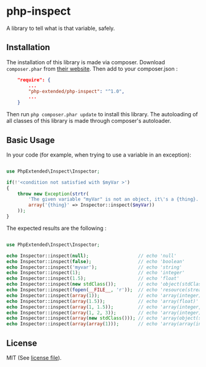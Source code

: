 # php-inspect
A library to tell what is that variable, safely.

## Installation

The installation of this library is made via composer.
Download `composer.phar` from [their website](https://getcomposer.org/download/).
Then add to your composer.json :

```json
	"require": {
		...
		"php-extended/php-inspect": "^1.0",
		...
	}
```

Then run `php composer.phar update` to install this library.
The autoloading of all classes of this library is made through composer's autoloader.

## Basic Usage

In your code (for example, when trying to use a variable in an exception):

```php 

use PhpExtended\Inspect\Inspector;

if(!'<condition not satisfied with $myVar >')
{
	throw new Exception(strtr(
		'The given variable "myVar" is not an object, it\'s a {thing}.',
		array('{thing}' => Inspector::inspect($myVar))
	));
}

```

The expected results are the following :

```php

use PhpExtended\Inspect\Inspector;

echo Inspector::inspect(null); 					// echo 'null'
echo Inspector::inspect(false); 				// echo 'boolean'
echo Inspector::inspect('myvar');				// echo 'string'
echo Inspector::inspect(1);						// echo 'integer'
echo Inspector::inspect(1.5);					// echo 'float'
echo Inspector::inspect(new stdClass()); 		// echo 'object(stdClass)'
echo Inspector::inspect(fopen(__FILE__, 'r'));	// echo 'resource(stream)'
echo Inspector::inspect(array(1)); 				// echo 'array(integer)'
echo Inspector::inspect(array(1.5));			// echo 'array(float)'
echo Inspector::inspect(array(1, 1.5));			// echo 'array(integer,float)'
echo Inspector::inspect(array(1, 2, 3));		// echo 'array(integer)'
echo Inspector::inspect(array(new stdClass()));	// echo 'array(object(stdClass))'
echo Inspector::inspect(array(array(1)));		// echo 'array(array(integer))'

```

## License

MIT (See [license file](LICENSE)).
